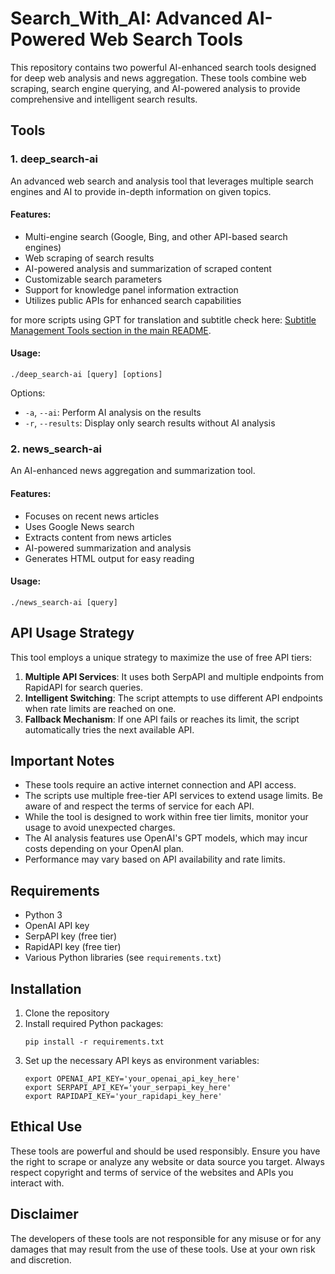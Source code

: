 # Search_With_AI: Advanced AI-Powered Web Search Tools

This repository contains two powerful AI-enhanced search tools designed for deep web analysis and news aggregation. 
These tools combine web scraping, search engine querying, and AI-powered analysis to provide comprehensive and intelligent search results.
 

## Tools

### 1. deep_search-ai

An advanced web search and analysis tool that leverages multiple search engines and AI to provide in-depth information on given topics.

#### Features:
- Multi-engine search (Google, Bing, and other API-based search engines)
- Web scraping of search results
- AI-powered analysis and summarization of scraped content
- Customizable search parameters
- Support for knowledge panel information extraction
- Utilizes public APIs for enhanced search capabilities

for more scripts using GPT for translation and subtitle check here: [Subtitle Management Tools section in the main README](https://github.com/YanivHaliwa/Linux-Stuff/tree/master?tab=readme-ov-file#subtitle-management-tools).


#### Usage:
```
./deep_search-ai [query] [options]
```

Options:
- `-a`, `--ai`: Perform AI analysis on the results
- `-r`, `--results`: Display only search results without AI analysis


### 2. news_search-ai

An AI-enhanced news aggregation and summarization tool.

#### Features:
- Focuses on recent news articles
- Uses Google News search
- Extracts content from news articles
- AI-powered summarization and analysis
- Generates HTML output for easy reading

#### Usage:
```
./news_search-ai [query]
```

## API Usage Strategy

This tool employs a unique strategy to maximize the use of free API tiers:

1. **Multiple API Services**: It uses both SerpAPI and multiple endpoints from RapidAPI for search queries.
2. **Intelligent Switching**: The script attempts to use different API endpoints when rate limits are reached on one.
3. **Fallback Mechanism**: If one API fails or reaches its limit, the script automatically tries the next available API.

## Important Notes

- These tools require an active internet connection and API access.
- The scripts use multiple free-tier API services to extend usage limits. Be aware of and respect the terms of service for each API.
- While the tool is designed to work within free tier limits, monitor your usage to avoid unexpected charges.
- The AI analysis features use OpenAI's GPT models, which may incur costs depending on your OpenAI plan.
- Performance may vary based on API availability and rate limits.


## Requirements

- Python 3
- OpenAI API key
- SerpAPI key (free tier)
- RapidAPI key (free tier)
- Various Python libraries (see `requirements.txt`)

## Installation

1. Clone the repository
2. Install required Python packages:
   ```
   pip install -r requirements.txt
   ```
3. Set up the necessary API keys as environment variables:
   ```
   export OPENAI_API_KEY='your_openai_api_key_here'
   export SERPAPI_API_KEY='your_serpapi_key_here'
   export RAPIDAPI_KEY='your_rapidapi_key_here'
   ```

## Ethical Use

These tools are powerful and should be used responsibly. Ensure you have the right to scrape or analyze any website or data source you target. Always respect copyright and terms of service of the websites and APIs you interact with.

## Disclaimer

The developers of these tools are not responsible for any misuse or for any damages that may result from the use of these tools. Use at your own risk and discretion.
 